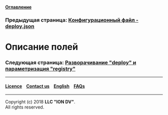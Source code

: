 #### [Оглавление](/docs/ru/index.md)

### Предыдущая страница: [Конфигурационный файл - deploy.json](/docs/en/2_system_description/platform_configuration/deploy.md)

# Описание полей

### Следующая страница: [Разворачивание "deploy" и параметризация "registry"](/docs/ru/2_system_description/platform_configuration/deploy_registry.md)

--------------------------------------------------------------------------  


 #### [Licence](/LICENCE.md) &ensp;  [Contact us](https://iondv.com) &ensp;  [English](/docs/en/2_system_description/platform_configuration/deploy_desc.md)   &ensp; [FAQs](/faqs.md) 
 
 --------------------------------------------------------------------------  

Copyright (c) 2018 **LLC "ION DV"**.  
All rights reserved. 